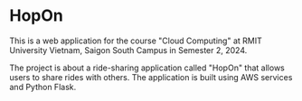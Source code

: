 # HopOn

This is a web application for the course "Cloud Computing" at RMIT University Vietnam, Saigon South Campus in Semester 2, 2024. 

The project is about a ride-sharing application called "HopOn" that allows users to share rides with others. The application is built using AWS services and Python Flask.